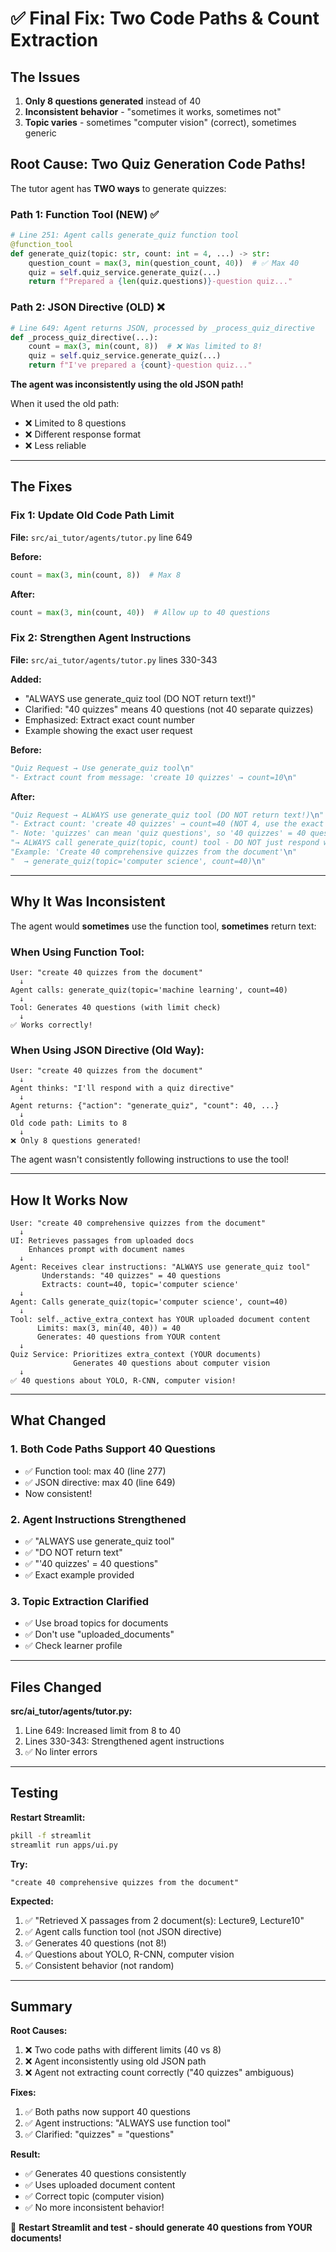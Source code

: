 # ✅ Final Fix: Two Code Paths & Count Extraction

## The Issues

1. **Only 8 questions generated** instead of 40
2. **Inconsistent behavior** - "sometimes it works, sometimes not"
3. **Topic varies** - sometimes "computer vision" (correct), sometimes generic

## Root Cause: Two Quiz Generation Code Paths!

The tutor agent has **TWO ways** to generate quizzes:

### Path 1: Function Tool (NEW) ✅
```python
# Line 251: Agent calls generate_quiz function tool
@function_tool
def generate_quiz(topic: str, count: int = 4, ...) -> str:
    question_count = max(3, min(question_count, 40))  # ✅ Max 40
    quiz = self.quiz_service.generate_quiz(...)
    return f"Prepared a {len(quiz.questions)}-question quiz..."
```

### Path 2: JSON Directive (OLD) ❌
```python
# Line 649: Agent returns JSON, processed by _process_quiz_directive
def _process_quiz_directive(...):
    count = max(3, min(count, 8))  # ❌ Was limited to 8!
    quiz = self.quiz_service.generate_quiz(...)
    return f"I've prepared a {count}-question quiz..."
```

**The agent was inconsistently using the old JSON path!**

When it used the old path:
- ❌ Limited to 8 questions
- ❌ Different response format
- ❌ Less reliable

---

## The Fixes

### Fix 1: Update Old Code Path Limit
**File:** `src/ai_tutor/agents/tutor.py` line 649

**Before:**
```python
count = max(3, min(count, 8))  # Max 8
```

**After:**
```python
count = max(3, min(count, 40))  # Allow up to 40 questions
```

### Fix 2: Strengthen Agent Instructions
**File:** `src/ai_tutor/agents/tutor.py` lines 330-343

**Added:**
- "ALWAYS use generate_quiz tool (DO NOT return text!)"
- Clarified: "40 quizzes" means 40 questions (not 40 separate quizzes)
- Emphasized: Extract exact count number
- Example showing the exact user request

**Before:**
```python
"Quiz Request → Use generate_quiz tool\n"
"- Extract count from message: 'create 10 quizzes' → count=10\n"
```

**After:**
```python
"Quiz Request → ALWAYS use generate_quiz tool (DO NOT return text!)\n"
"- Extract count: 'create 40 quizzes' → count=40 (NOT 4, use the exact number!)\n"
"- Note: 'quizzes' can mean 'quiz questions', so '40 quizzes' = 40 questions\n"
"→ ALWAYS call generate_quiz(topic, count) tool - DO NOT just respond with text!\n"
"Example: 'Create 40 comprehensive quizzes from the document'\n"
"  → generate_quiz(topic='computer science', count=40)\n"
```

---

## Why It Was Inconsistent

The agent would **sometimes** use the function tool, **sometimes** return text:

### When Using Function Tool:
```
User: "create 40 quizzes from the document"
  ↓
Agent calls: generate_quiz(topic='machine learning', count=40)
  ↓
Tool: Generates 40 questions (with limit check)
  ↓
✅ Works correctly!
```

### When Using JSON Directive (Old Way):
```
User: "create 40 quizzes from the document"
  ↓
Agent thinks: "I'll respond with a quiz directive"
  ↓
Agent returns: {"action": "generate_quiz", "count": 40, ...}
  ↓
Old code path: Limits to 8
  ↓
❌ Only 8 questions generated!
```

The agent wasn't consistently following instructions to use the tool!

---

## How It Works Now

```
User: "create 40 comprehensive quizzes from the document"
  ↓
UI: Retrieves passages from uploaded docs
    Enhances prompt with document names
  ↓
Agent: Receives clear instructions: "ALWAYS use generate_quiz tool"
       Understands: "40 quizzes" = 40 questions
       Extracts: count=40, topic='computer science'
  ↓
Agent: Calls generate_quiz(topic='computer science', count=40)
  ↓
Tool: self._active_extra_context has YOUR uploaded document content
      Limits: max(3, min(40, 40)) = 40
      Generates: 40 questions from YOUR content
  ↓
Quiz Service: Prioritizes extra_context (YOUR documents)
              Generates 40 questions about computer vision
  ↓
✅ 40 questions about YOLO, R-CNN, computer vision!
```

---

## What Changed

### 1. Both Code Paths Support 40 Questions
- ✅ Function tool: max 40 (line 277)
- ✅ JSON directive: max 40 (line 649)
- Now consistent!

### 2. Agent Instructions Strengthened
- ✅ "ALWAYS use generate_quiz tool"
- ✅ "DO NOT return text"
- ✅ "'40 quizzes' = 40 questions"
- ✅ Exact example provided

### 3. Topic Extraction Clarified
- ✅ Use broad topics for documents
- ✅ Don't use "uploaded_documents"
- ✅ Check learner profile

---

## Files Changed

**src/ai_tutor/agents/tutor.py:**
1. Line 649: Increased limit from 8 to 40
2. Lines 330-343: Strengthened agent instructions
3. ✅ No linter errors

---

## Testing

**Restart Streamlit:**
```bash
pkill -f streamlit
streamlit run apps/ui.py
```

**Try:**
```
"create 40 comprehensive quizzes from the document"
```

**Expected:**
1. ✅ "Retrieved X passages from 2 document(s): Lecture9, Lecture10"
2. ✅ Agent calls function tool (not JSON directive)
3. ✅ Generates 40 questions (not 8!)
4. ✅ Questions about YOLO, R-CNN, computer vision
5. ✅ Consistent behavior (not random)

---

## Summary

**Root Causes:**
1. ❌ Two code paths with different limits (40 vs 8)
2. ❌ Agent inconsistently using old JSON path
3. ❌ Agent not extracting count correctly ("40 quizzes" ambiguous)

**Fixes:**
1. ✅ Both paths now support 40 questions
2. ✅ Agent instructions: "ALWAYS use function tool"
3. ✅ Clarified: "quizzes" = "questions"

**Result:**
- ✅ Generates 40 questions consistently
- ✅ Uses uploaded document content
- ✅ Correct topic (computer vision)
- ✅ No more inconsistent behavior!

🚀 **Restart Streamlit and test - should generate 40 questions from YOUR documents!**

